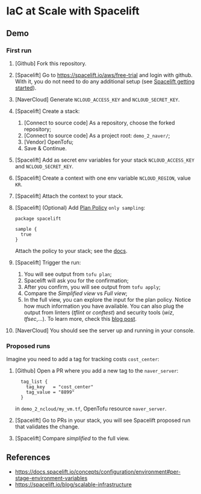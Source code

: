 # IaC at Scale with Spacelift

## Demo

### First run

1. [Github] Fork this repository.

2. [Spacelift] Go to https://spacelift.io/aws/free-trial and login with github. With it, you do not need to do any additional setup (see [Spacelift getting started](https://docs.spacelift.io/getting-started)).

3. [NaverCloud] Generate `NCLOUD_ACCESS_KEY` and `NCLOUD_SECRET_KEY`.

4. [Spacelift] Create a stack:

   1. [Connect to source code] As a repository, choose the forked repository;
   2. [Connect to source code] As a project root: `demo_2_naver/`;
   3. [Vendor] OpenTofu;
   4. Save & Continue.

5. [Spacelift] Add as secret env variables for your stack `NCLOUD_ACCESS_KEY` and `NCLOUD_SECRET_KEY`. 

6. [Spacelift] Create a context with one env variable `NCLOUD_REGION`, value `KR`.

7. [Spacelift] Attach the context to your stack.

8. [Spacelift] (Optional) Add [Plan Policy](https://docs.spacelift.io/concepts/policy/terraform-plan-policy) `only sampling`:

    ```rego
    package spacelift

    sample {
      true
    }
    ```

    Attach the policy to your stack; see the [docs](https://docs.spacelift.io/concepts/policy/#manually).

9. [Spacelift] Trigger the run:

   1. You will see output from `tofu plan`;
   2. Spacelift will ask you for the confirmation;
   3. After you confirm, you will see output from `tofu apply`;
   4. Compare the *Simplified view* vs *Full view*;
   5. In the full view, you can explore the input for the plan policy. Notice how much information you have available. You can also plug the output from linters (*tflint* or *conftest*) and security tools (*wiz*, *tfsec*,...). To learn more, check this [blog post](https://spacelift.io/blog/integrating-security-tools-with-spacelift).

10. [NaverCloud] You should see the server up and running in your console.

### Proposed runs

Imagine you need to add a tag for tracking costs `cost_center`:

1. [Github] Open a PR where you add a new tag to the `naver_server`:

   ```opentofu
     tag_list {
       tag_key   = "cost_center"
       tag_value = "8899"
     }
   ```

    in `demo_2_ncloud/my_vm.tf`, OpenTofu resource `naver_server`.

2. [Spacelift] Go to PRs in your stack, you will see Spacelift proposed run that validates the change.

3. [Spacelift] Compare *simplified* to the full view.

## References

- https://docs.spacelift.io/concepts/configuration/environment#per-stage-environment-variables
- https://spacelift.io/blog/scalable-infrastructure
